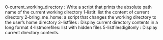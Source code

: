0-current_working_directory : Write a script that prints the absolute path name of the current working directory
1-listit: list the content of current directory 
2-bring_me_home: a script that changes the working directory to the user’s home directory
3-listfiles : Display current directory contents in a long format
4-listmorefiles: list with hidden files
5-listfilesdigitonly : Display current directory contents.

